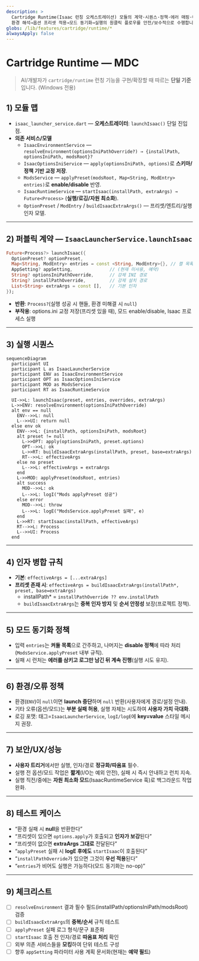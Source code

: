 ```yaml
---
description: >
  Cartridge Runtime(Isaac 런칭 오케스트레이션) 모듈의 계약·시퀀스·정책·에러 매핑·테스트 기준을 정의합니다.
  환경 해석→옵션 프리셋 적용→모드 동기화→실행의 원클릭 플로우를 안전/보수적으로 수행합니다.
globs: /lib/features/cartridge/runtime/*
alwaysApply: false
---
```


# Cartridge Runtime — MDC

> AI/개발자가 `cartridge/runtime` 런칭 기능을 구현/확장할 때 따르는 **단일 기준**입니다. (Windows 전용)

## 1) 모듈 맵
- `isaac_launcher_service.dart` — **오케스트레이터**: `launchIsaac()` 단일 진입점.
- **의존 서비스/모델**
    - `IsaacEnvironmentService` — `resolveEnvironment(optionsIniPathOverride?) → {installPath, optionsIniPath, modsRoot}?`
    - `IsaacOptionsIniService` — `apply(optionsIniPath, options)`로 **스키마/정책 기반 교정 저장**.
    - `ModsService` — `applyPreset(modsRoot, Map<String, ModEntry> entries)`로 **enable/disable** 반영.
    - `IsaacRuntimeService` — `startIsaac(installPath, extraArgs) → Future<Process>` (**실행/로깅/자원 최소화**).
    - `OptionPreset` / `ModEntry` / `buildIsaacExtraArgs()` — 프리셋/엔트리/실행 인자 모델.

---

## 2) 퍼블릭 계약 — `IsaacLauncherService.launchIsaac` 
```dart
Future<Process?> launchIsaac({
  OptionPreset? optionPreset,
  Map<String, ModEntry> entries = const <String, ModEntry>{}, // 켤 목록(나머지는 disable)
  AppSetting? appSetting,              // (현재 미사용, 예약)
  String? optionsIniPathOverride,      // 강제 INI 경로
  String? installPathOverride,         // 강제 설치 경로
  List<String> extraArgs = const [],   // 기본 인자
});
```
- **반환**: `Process?`(실행 성공 시 핸들, 환경 미해결 시 `null`)
- **부작용**: options.ini 교정 저장(프리셋 있을 때), 모드 enable/disable, Isaac 프로세스 실행

---

## 3) 실행 시퀀스
```mermaid
sequenceDiagram
  participant UI
  participant L as IsaacLauncherService
  participant ENV as IsaacEnvironmentService
  participant OPT as IsaacOptionsIniService
  participant MOD as ModsService
  participant RT as IsaacRuntimeService

  UI->>L: launchIsaac(preset, entries, overrides, extraArgs)
  L->>ENV: resolveEnvironment(optionsIniPathOverride)
  alt env == null
    ENV-->>L: null
    L-->>UI: return null
  else env ok
    ENV-->>L: {installPath, optionsIniPath, modsRoot}
    alt preset != null
      L->>OPT: apply(optionsIniPath, preset.options)
      OPT-->>L: ok
      L->>RT: buildIsaacExtraArgs(installPath, preset, base=extraArgs)
      RT-->>L: effectiveArgs
    else no preset
      L-->>L: effectiveArgs = extraArgs
    end
    L->>MOD: applyPreset(modsRoot, entries)
    alt success
      MOD-->>L: ok
      L-->>L: logI("Mods applyPreset 성공")
    else error
      MOD-->>L: throw
      L-->>L: logE("ModsService.applyPreset 실패", e)
    end
    L->>RT: startIsaac(installPath, effectiveArgs)
    RT-->>L: Process
    L-->>UI: Process
  end
```

---

## 4) 인자 병합 규칙
- **기본**: `effectiveArgs = [...extraArgs]`
- **프리셋 존재 시**: `effectiveArgs = buildIsaacExtraArgs(installPath*, preset, base=extraArgs)`
    - installPath* = `installPathOverride ?? env.installPath`
    - `buildIsaacExtraArgs`는 **중복 인자 방지** 및 **순서 안정성** 보장(프로젝트 정책).

---

## 5) 모드 동기화 정책
- 입력 `entries`는 **켜둘 목록**으로 간주하고, 나머지는 **disable 정책**에 따라 처리(`ModsService.applyPreset` 내부 규칙).
- 실패 시 런처는 **에러를 삼키고 로그만 남긴 뒤 계속 진행**(실행 시도 유지).

---

## 6) 환경/오류 정책
- 환경(`ENV`)이 `null`이면 **launch 중단**하며 `null` 반환(사용자에게 경로/설정 안내).
- 기타 오류(옵션/모드)는 **부분 실패 허용**, 실행 자체는 시도하여 **사용자 가치 극대화**.
- 로깅 포맷: 태그=`IsaacLauncherService`, `logI/logE`에 **key=value** 스타일 메시지 권장.

---

## 7) 보안/UX/성능
- **사용자 트리거**에서만 실행, 인자/경로 **정규화/따옴표** 필수.
- 실행 전 옵션/모드 작업은 **짧게**(I/O는 예외 안전), 실패 시 즉시 안내하고 런치 지속.
- 실행 직전/중에는 **자원 최소화 모드**(IsaacRuntimeService 훅)로 백그라운드 작업 완화.

---

## 8) 테스트 케이스
- “환경 실패 시 **null**을 반환한다”
- “프리셋이 있으면 `options.apply`가 호출되고 **인자가 보강**된다”
- “프리셋이 없으면 **extraArgs 그대로** 전달된다”
- “`applyPreset` 실패 시 **logE 후에도** `startIsaac`이 호출된다”
- “`installPathOverride`가 있으면 그것이 **우선 적용**된다”
- “`entries`가 비어도 실행은 가능하다(모드 동기화는 no-op)”

---

## 9) 체크리스트
- [ ] `resolveEnvironment` 결과 필수 필드(installPath/optionsIniPath/modsRoot) 검증
- [ ] `buildIsaacExtraArgs`의 **중복/순서** 규칙 테스트
- [ ] `applyPreset` 실패 로그 형식/문구 표준화
- [ ] `startIsaac` 호출 전 인자/경로 **따옴표 처리** 확인
- [ ] 외부 의존 서비스들을 **모킹**하여 단위 테스트 구성
- [ ] 향후 `appSetting` 파라미터 사용 계획 문서화(현재는 **예약 필드**)
